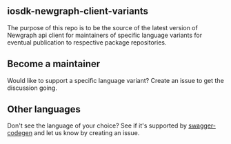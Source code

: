 ## iosdk-newgraph-client-variants
The purpose of this repo is to be the source of the latest version of Newgraph api client for maintainers of specific language variants for eventual publication to respective package repositories.

## Become a maintainer
Would like to support a specific language variant? Create an issue to get the discussion going.

## Other languages
Don't see the language of your choice? See if it's supported by [swagger-codegen](https://github.com/swagger-api/swagger-codegen) and let us know by creating an issue.


